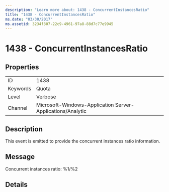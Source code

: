 ```yaml
---
description: "Learn more about: 1438 - ConcurrentInstancesRatio"
title: "1438 - ConcurrentInstancesRatio"
ms.date: "03/30/2017"
ms.assetid: 3234f307-22c9-4961-97a8-88d7c77e9945
---
```

# 1438 - ConcurrentInstancesRatio

## Properties  
  
|||  
|-|-|  
|ID|1438|  
|Keywords|Quota|  
|Level|Verbose|  
|Channel|Microsoft-Windows-Application Server-Applications/Analytic|  
  
## Description  

 This event is emitted to provide the concurrent instances ratio information.  
  
## Message  

 Concurrent instances ratio: %1/%2  
  
## Details
